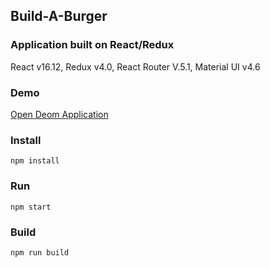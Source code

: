 ## Build-A-Burger

### Application built on React/Redux

React v16.12, Redux v4.0, React Router V.5.1, Material UI v4.6

### Demo

<a href="https://Rumi-W.github.io/build-a-burger/">
Open Deom Application</a>
<br>

### Install

    npm install

### Run

    npm start

### Build

    npm run build
